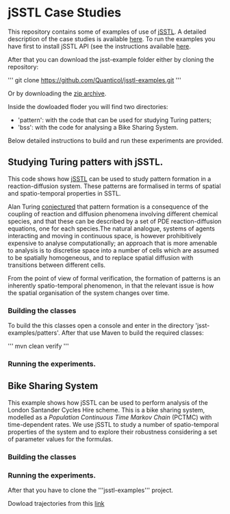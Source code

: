 # jSSTL Case Studies
This repository contains some of examples of use of [jSSTL](https://github.com/Quanticol/jsstl/). A detailed description of the case studies is available [here](https://arxiv.org/abs/1706.09334). To run the examples you have first to install jSSTL API (see the instructions available [here](https://github.com/Quanticol/jsstl/blob/master/README.md).

After that you can download the jsst-example folder either by cloning the repository:

'''
git clone https://github.com/Quanticol/jsstl-examples.git
'''

Or by downloading the [zip archive](https://github.com/Quanticol/jsstl-examples/archive/master.zip).

Inside the dowloaded floder you will find two directories:
- 'pattern': with the code that can be used for studying Turing patters;
- 'bss': with the code for analysing a Bike Sharing System. 

Below detailed instructions to build and run these experiments are provided.

## Studying Turing patters with jSSTL.

This code shows how [jSSTL](https://github.com/Quanticol/jsstl/) can be used to study pattern formation in a reaction-diffusion system. These patterns are formalised in terms of spatial and spatio-temporal properties in SSTL.

Alan Turing [conjectured](http://www.jstor.org/stable/92463?seq=1#page_scan_tab_contents) that pattern formation is a consequence of the coupling of reaction and diffusion phenomena involving different chemical species, and that these can be described by a set of PDE reaction-diffusion equations, one for each species.The natural analogue, systems of agents interacting and moving in continuous space, is however prohibitively expensive to analyse computationally; an approach that is more amenable to analysis is to discretise space into a number of cells which are assumed to be spatially homogeneous, and to replace spatial diffusion with transitions between different cells.

From the point of view of formal verification, the formation of patterns is an inherently spatio-temporal phenomenon, in that the relevant issue is how the spatial organisation of the system changes over time.

### Building the classes
To build the this classes open a console and enter in the directory 'jsst-examples/patters'. After that use Maven to build the required classes:

'''
mvn clean verify
'''

### Running the experiments.


## Bike Sharing System
This example shows how jSSTL can be used to perform analysis of the London Santander Cycles Hire scheme. This is a bike sharing system, modelled  as a *Population Continuous Time Markov Chain* (PCTMC) with time-dependent rates. We use jSSTL to study a number of spatio-temporal properties of the system and to explore their robustness considering a set of parameter values for the formulas. 


### Building the classes

### Running the experiments.

After that you have to clone the '''jsstl-examples''' project. 


Dowload trajectories from this [link](http://bit.ly/2EpsAId)





